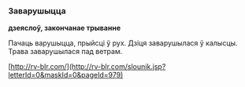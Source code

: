 ### Заварушыцца
**дзеяслоў, закончанае трыванне**

Пачаць варушыцца, прыйсці ў рух. Дзіця заварушылася ў калысцы. Трава заварушылася пад ветрам.

<a rel="author">[http://rv-blr.com/](http://rv-blr.com/slounik.jsp?letterId=0&maskId=0&pageId=979)</a>
